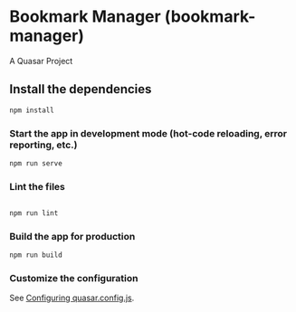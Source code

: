 # Bookmark Manager (bookmark-manager)

A Quasar Project

## Install the dependencies
```bash
npm install
```

### Start the app in development mode (hot-code reloading, error reporting, etc.)
```bash
npm run serve
```

### Lint the files
```bash

npm run lint
```

### Build the app for production
```bash
npm run build
```

### Customize the configuration
See [Configuring quasar.config.js](https://v2.quasar.dev/quasar-cli-vite/quasar-config-js).
